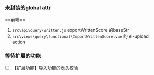 
### 未封装的global attr

==前端==

1. `src\api\query\written.js` exportWrittenScore 的baseStr
2. `src\views\query\functional\ImportWrittenScore.vue` 的 el-upload action



### 等待扩展的功能

- [ ] 【扩展功能】导入功能的表头校验
